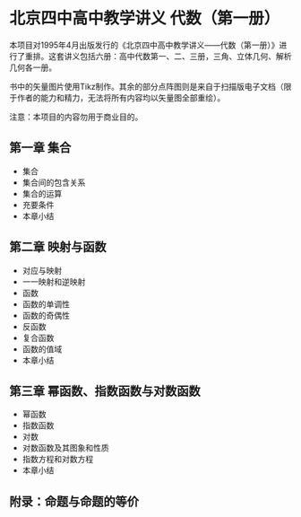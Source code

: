 # 北京四中高中教学讲义 代数（第一册）

本项目对1995年4月出版发行的《北京四中高中教学讲义——代数（第一册）》进行了重排。这套讲义包括六册：高中代数第一、二、三册，三角、立体几何、解析几何各一册。

书中的矢量图片使用Tikz制作。其余的部分点阵图则是来自于扫描版电子文档（限于作者的能力和精力，无法将所有内容均以矢量图全部重绘）。

注意：本项目的内容勿用于商业目的。


## 第一章  集合
- 集合
- 集合间的包含关系
- 集合的运算
- 充要条件
- 本章小结

## 第二章  映射与函数
- 对应与映射
- 一一映射和逆映射
-  函数
- 函数的单调性
- 函数的奇偶性
- 反函数
- 复合函数
- 函数的值域
- 本章小结

## 第三章  幂函数、指数函数与对数函数
- 幂函数
- 指数函数
- 对数
- 对数函数及其图象和性质
- 指数方程和对数方程
- 本章小结

## 附录：命题与命题的等价
